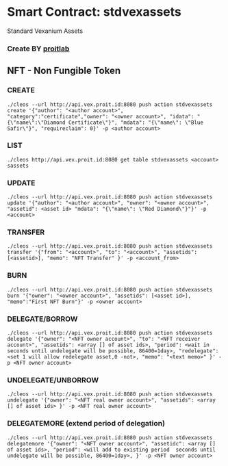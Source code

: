 # Smart Contract: stdvexassets
Standard Vexanium Assets
### Create BY <a href="https://github.com/proitlab/stdvexassets">proitlab</a> 
## NFT - Non Fungible Token

### CREATE

`./cleos --url http://api.vex.proit.id:8080 push action stdvexassets create '{"author": "<author account>", "category":"certificate","owner": "<owner account>", "idata": "{\"name\":\"Diamond Certificate\"}", "mdata": "{\"name\": \"Blue Safir\"}", "requireclaim": 0}' -p <author account>`

### LIST

`./cleos http://api.vex.proit.id:8080 get table stdvexassets <account> sassets`

### UPDATE

`./cleos --url http://api.vex.proit.id:8080 push action stdvexassets update '{"author": "<author account>", "owner": "<owner account>", "assetid": <asset id> "mdata": "{\"name\": \"Red Diamond\"}"}' -p <account>`

### TRANSFER

`./cleos --url http://api.vex.proit.id:8080 push action stdvexassets transfer '{"from": "<account>", "to": "<account>", "assetids": [<assetid>], "memo": "NFT Transfer" }' -p <account_from>`

### BURN

`./cleos --url http://api.vex.proit.id:8080 push action stdvexassets burn '{"owner": "<owner account>", "assetids": [<asset id>], "memo":"First NFT Burn"}' -p <owner account>`

### DELEGATE/BORROW

`./cleos --url http://api.vex.proit.id:8080 push action stdvexassets delegate '{"owner": "<NFT owner account>", "to": "<NFT receiver account>", "assetids": <array [] of asset ids>, "period": <wait in seconds until undelegate will be possible, 86400=1day>, "redelegate": <set 1 will allow redelegate asset,0 -not>, "memo": "<text memo>" }' -p <NFT owner account>`

### UNDELEGATE/UNBORROW

`./cleos --url http://api.vex.proit.id:8080 push action stdvexassets undelegate '{"owner": "<NFT real owner account>", "assetids": <array [] of asset ids> }' -p <NFT real owner account>`

### DELEGATEMORE (extend period of delegation)

`./cleos --url http://api.vex.proit.id:8080 push action stdvexassets delegatemore '{"owner": "<NFT owner account>", "assetidc": <array [] of asset ids>, "period": <will add to existing period  seconds until undelegate will be possible, 86400=1day>, }' -p <NFT owner account>`
